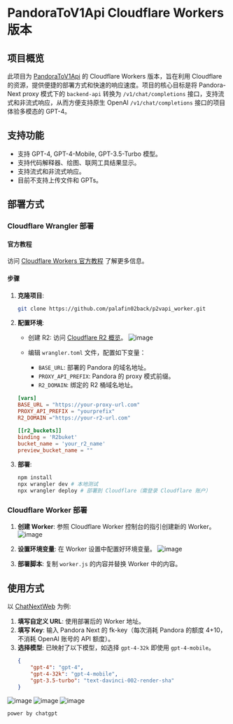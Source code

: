 
# PandoraToV1Api Cloudflare Workers 版本

## 项目概览

此项目为 [PandoraToV1Api](https://github.com/Ink-Osier/PandoraToV1Api) 的 Cloudflare Workers 版本，旨在利用 Cloudflare 的资源，提供便捷的部署方式和快速的响应速度。项目的核心目标是将 Pandora-Next proxy 模式下的 `backend-api` 转换为 `/v1/chat/completions` 接口，支持流式和非流式响应，从而方便支持原生 OpenAI `/v1/chat/completions` 接口的项目体验多模态的 GPT-4。

## 支持功能

- 支持 GPT-4, GPT-4-Mobile, GPT-3.5-Turbo 模型。
- 支持代码解释器、绘图、联网工具结果显示。
- 支持流式和非流式响应。
- 目前不支持上传文件和 GPTs。

## 部署方式

### Cloudflare Wrangler 部署

#### 官方教程

访问 [Cloudflare Workers 官方教程](https://developers.cloudflare.com/workers/get-started/guide/) 了解更多信息。

#### 步骤

1. **克隆项目**:
   ```bash
   git clone https://github.com/palafin02back/p2vapi_worker.git
   ```

2. **配置环境**:
   - 创建 R2: 访问 [Cloudflare R2 概览](https://dash.cloudflare.com/7c7d8f1ace797311e23742f30364704c/r2/overview)。
     ![image](https://github.com/palafin02back/p2vapi_worker/assets/155502697/ad1a649c-a9e2-490a-9f02-208273fbcacd)

   - 编辑 `wrangler.toml` 文件，配置如下变量：
     - `BASE_URL`: 部署的 Pandora 的域名地址。
     - `PROXY_API_PREFIX`: Pandora 的 proxy 模式前缀。
     - `R2_DOMAIN`: 绑定的 R2 桶域名地址。

   ```toml
   [vars]
   BASE_URL = "https://your-proxy-url.com"
   PROXY_API_PREFIX = "yourprefix"
   R2_DOMAIN ="https://your-r2-url.com"

   [[r2_buckets]]
   binding = 'R2buket'
   bucket_name = 'your_r2_name'
   preview_bucket_name = ""
   ```

3. **部署**:
   ```bash
   npm install
   npx wrangler dev # 本地测试
   npx wrangler deploy # 部署到 Cloudflare（需登录 Cloudflare 账户）
   ```

### Cloudflare Worker 部署

1. **创建 Worker**: 参照 Cloudflare Worker 控制台的指引创建新的 Worker。
![image](https://github.com/palafin02back/p2vapi_worker/assets/155502697/5a8f3159-2275-4a10-9abc-65e0162f72e9)

2. **设置环境变量**: 在 Worker 设置中配置好环境变量。
![image](https://github.com/palafin02back/p2vapi_worker/assets/155502697/82ac3a9b-4fd6-46f0-ba14-cad1f9943f36)


3. **部署脚本**: 复制 `worker.js` 的内容并替换 Worker 中的内容。

## 使用方式

以 [ChatNextWeb](https://github.com/ChatGPTNextWeb/ChatGPT-Next-Web) 为例:

1. **填写自定义 URL**: 使用部署后的 Worker 地址。
2. **填写 Key**: 输入 Pandora Next 的 fk-key（每次消耗 Pandora 的额度 4+10，不消耗 OpenAI 账号的 API 额度）。
3. **选择模型**: 已映射了以下模型，如选择 `gpt-4-32k` 即使用 `gpt-4-mobile`。
   ```json
   {
       "gpt-4": "gpt-4",
       "gpt-4-32k": "gpt-4-mobile",
       "gpt-3.5-turbo": "text-davinci-002-render-sha"
   }
   ```
![image](https://github.com/palafin02back/p2vapi_worker/assets/155502697/ea837647-c27d-4b4a-9a01-5bd07ab8cd0a)
![image](https://github.com/palafin02back/p2vapi_worker/assets/155502697/6bd7c68f-38c0-44b0-951f-0e1867612eed)
![image](https://github.com/palafin02back/p2vapi_worker/assets/155502697/d6814a42-9c1c-4c9d-b5c0-ee57bbc106e4)

`power by chatgpt`




